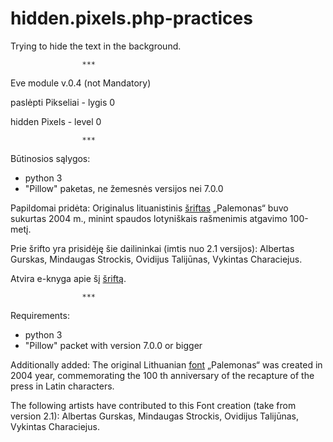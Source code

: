 # hidden.pixels.php-practices
Trying to hide the text in the background.

					***
          
Eve module v.0.4 (not Mandatory)

paslėpti Pikseliai - lygis 0

hidden Pixels - level 0

					***

Būtinosios sąlygos:
+ python 3
+ "Pillow" paketas, ne žemesnės versijos nei 7.0.0

Papildomai pridėta:
Originalus lituanistinis [šriftas](https://www.vlkk.lt/palemonas) „Palemonas“ buvo sukurtas 2004 m., 
minint spaudos lotyniškais rašmenimis atgavimo 100-metį.

Prie šrifto yra prisidėję šie dailininkai (imtis nuo 2.1 versijos): 
	Albertas Gurskas, 
	Mindaugas Strockis, 
	Ovidijus Talijūnas, 
	Vykintas Characiejus.
	
Atvira e-knyga apie šį [šriftą](https://www.vlkk.lt/media/public/file/Palemonas/Palemonas_knyga.pdf).

					***

Requirements:
+ python 3
+ "Pillow" packet with version 7.0.0 or bigger

Additionally added:
The original Lithuanian [font](https://www.vlkk.lt/palemonas) „Palemonas“ was created in 2004 year,
commemorating the 100 th anniversary of the recapture of the press in Latin characters.

The following artists have contributed to this Font creation (take from version 2.1):
	Albertas Gurskas, 
	Mindaugas Strockis, 
	Ovidijus Talijūnas, 
	Vykintas Characiejus.
